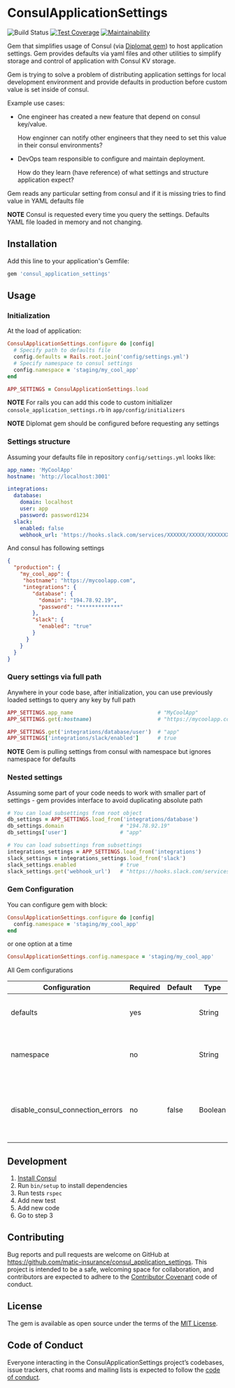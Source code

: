 # ConsulApplicationSettings

![Build Status](https://github.com/matic-insurance/consul_application_settings/workflows/ci/badge.svg?branch=master)
[![Test Coverage](https://api.codeclimate.com/v1/badges/b0eaebcf83898535ea4e/test_coverage)](https://codeclimate.com/github/matic-insurance/consul_application_settings/test_coverage)
[![Maintainability](https://api.codeclimate.com/v1/badges/b0eaebcf83898535ea4e/maintainability)](https://codeclimate.com/github/matic-insurance/consul_application_settings/maintainability)

Gem that simplifies usage of Consul (via [Diplomat gem](https://github.com/WeAreFarmGeek/diplomat)) 
to host application settings. Gem provides defaults via yaml files and other utilities 
to simplify storage and control of application with Consul KV storage.

Gem is trying to solve a problem of distributing application settings for local development environment and provide defaults 
in production before custom value is set inside of consul. 

Example use cases:

- One engineer has created a new feature that depend on consul key/value. 
  
  How enginner can notify other engineers that they need to set this value in their consul environments?

- DevOps team responsible to configure and maintain deployment. 

  How do they learn (have reference) of what settings and structure application expect? 

Gem reads any particular setting from consul and if it is missing tries to find value in YAML defaults file

**NOTE** Consul is requested every time you query the settings. Defaults YAML file loaded in memory and not changing.

## Installation

Add this line to your application's Gemfile:

```ruby
gem 'consul_application_settings'
```

## Usage

### Initialization

At the load of application: 
```ruby
ConsulApplicationSettings.configure do |config|
  # Specify path to defaults file
  config.defaults = Rails.root.join('config/settings.yml')
  # Specify namespace to consul settings
  config.namespace = 'staging/my_cool_app'
end

APP_SETTINGS = ConsulApplicationSettings.load
```

**NOTE** For rails you can add this code to custom initializer `console_application_settings.rb` in `app/config/initializers`

**NOTE** Diplomat gem should be configured before requesting any settings

### Settings structure

Assuming your defaults file in repository `config/settings.yml` looks like:
```yaml
app_name: 'MyCoolApp'
hostname: 'http://localhost:3001'

integrations:
  database:
    domain: localhost
    user: app
    password: password1234
  slack:
    enabled: false
    webhook_url: 'https://hooks.slack.com/services/XXXXXX/XXXXX/XXXXXXX'
```

And consul has following settings
```json
{
  "production": {
    "my_cool_app": {
     "hostname": "https://mycoolapp.com",
     "integrations": {
        "database": {
          "domain": "194.78.92.19",
          "password": "*************"
        },
        "slack": {
          "enabled": "true"
        }
      }
    }
  }
}
```

### Query settings via full path

Anywhere in your code base, after initialization, you can use 
previously loaded settings to query any key by full path

```ruby
APP_SETTINGS.app_name                           # "MyCoolApp"
APP_SETTINGS.get(:hostname)                     # "https://mycoolapp.com"

APP_SETTINGS.get('integrations/database/user')  # "app"
APP_SETTINGS['integrations/slack/enabled']      # true
```

**NOTE** Gem is pulling settings from consul with namespace but ignores namespace for defaults

### Nested settings

Assuming some part of your code needs to work with smaller part of settings - 
gem provides interface to avoid duplicating absolute path

```ruby
# You can load subsettings from root object
db_settings = APP_SETTINGS.load_from('integrations/database')
db_settings.domain                  # "194.78.92.19"
db_settings['user']                 # "app"

# You can load subsettings from subsettings
integrations_settings = APP_SETTINGS.load_from('integrations')
slack_settings = integrations_settings.load_from('slack')  
slack_settings.enabled              # true
slack_settings.get('webhook_url')   # "https://hooks.slack.com/services/XXXXXX/XXXXX/XXXXXXX"
``` 

### Gem Configuration
You can configure gem with block:
```ruby
ConsulApplicationSettings.configure do |config|
  config.namespace = 'staging/my_cool_app'
end
```
or one option at a time
```ruby
ConsulApplicationSettings.config.namespace = 'staging/my_cool_app'
```

All Gem configurations

| Configuration                    | Required | Default | Type    | Description                                                                  |
|----------------------------------|----------|---------|---------|------------------------------------------------------------------------------|
| defaults                         | yes      |         | String  | Path to the file with default settings                                       |
| namespace                        | no       |         | String  | Base path to read settings from in consul and defaults                       |
| disable_consul_connection_errors | no       | false   | Boolean | Do not raise exception when consul is not available (useful for development) |

## Development

1. [Install Consul](https://www.consul.io/docs/install/index.html)
1. Run `bin/setup` to install dependencies
1. Run tests `rspec`
1. Add new test
1. Add new code
1. Go to step 3

## Contributing

Bug reports and pull requests are welcome on GitHub at https://github.com/matic-insurance/consul_application_settings. 
This project is intended to be a safe, welcoming space for collaboration, 
and contributors are expected to adhere to the 
[Contributor Covenant](http://contributor-covenant.org) code of conduct.

## License

The gem is available as open source under the terms of the [MIT License](https://opensource.org/licenses/MIT).

## Code of Conduct

Everyone interacting in the ConsulApplicationSettings project’s codebases, issue trackers, 
chat rooms and mailing lists is expected to follow the [code of conduct](https://github.com/[USERNAME]/consul_application_settings/blob/master/CODE_OF_CONDUCT.md).
